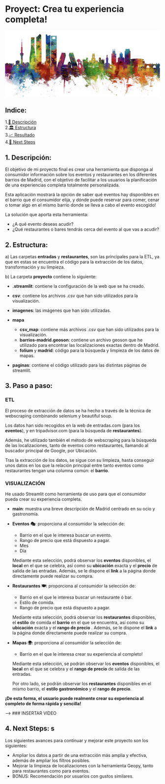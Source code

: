 # Proyect: Crea tu experiencia completa!

![imagen](https://github.com/SaraPazo/Final-project-event/blob/main/proyecto/imagenes/madrid.png)


## Indice:
1.[📝 Descripción](#descripcion)\
2.[🏛 Estructura](#estructura)\
3.[📈 Resultado](#resultado)\
4.[🔮 Next Steps](#next)


## 1. Descripción: <a name="descripcion"/></a>

El objetivo de mi proyecto final es crear una herramienta que disponga al consumidor información sobre los eventos y restaurantes en los diferentes barrios de Madrid, con el objetivo de facilitar a los usuarios la planificación de una experiencias completa totalmente personalizada.

Esta aplicación mostrará la opción de saber qué eventos hay disponibles en el barrio que el consumidor elija, y dónde puede reservar para comer, cenar o tomar algo en el mismo barrio donde se lleva a cabo el evento escogido!

La solución que aporta esta herramienta:

- ¿A qué evento deseas acudir?
- ¿Qué restaurantes o bares tendrás cerca del evento al que vas a acudir?

## 2. Estructura: <a name="estructura"/></a>

a) Las carpetas **entradas** y **restaurantes**, son las principales para la ETL, ya que en estas se encuentra el código para la extracción de los datos, transformación y su limpieza.

b) La carpeta **proyecto** contiene lo siguiente:
- **.streamlit**: contiene la configuración de la web que se ha creado.
- **csv**: contiene los archivos .csv que han sido utilizados para la visualización.
- **imagenes**: las imágenes que han sido utilizadas.
- **mapa**

    - **csv_map**: contiene más archivos .csv que han sido utilizados para la visualización.
    - **barrios-madrid.geoson**: contiene un archivo geoson que he utilizado para encontrar las localizaciones exactas dentro de Madrid.
    - **folium** y **madrid**: código para la búsqueda y limpieza de los datos de mapas. 

- **paginas**: contiene el código utilizado para las distintas páginas de streamlit.


## 3. Paso a paso: <a name="pasos"/></a>

### ETL

El proceso de extracción de datos se ha hecho a través de la técnica de webscraping combinando selenium y beautiful soup.

Los datos han sido recogidos en la web de entradas.com (para los **eventos**), y en tripadvisor.com (para la búsqueda de **restaurantes**).

Además, he utilizado también el método de webscraping para la búsqueda de las localizaciones, tanto de eventos como restaurantes, llamando al buscador principal de Google, por Ubicación.

Tras la extracción de los datos, se sigue con su limpieza, hasta conseguir unos datos en los que la relación principal entre tanto eventos como restaurantes tengan una columna común: el **barrio**. 


### VISUALIZACIÓN


He usado Streamlit como herramienta de uso para que el consumidor pueda crear su experiencia completa. 

- **main**: muestra una breve descripción de Madrid centrado en su ocio y gastronomía.

- **Eventos 🎭**: proporciona al consumidor la selección de:
    
    - Barrio en el que le interesa buscar un evento.
    - Rango de precio que está dispuesto a pagar.
    - Mes
    - Día

    Mediante esta selección, podrá observar los **eventos** disponibles, el **local** en el que se celebra, así como su **ubicación** exacta y el **precio** de salida de las entradas. Además, se le dispone el **link** a la página donde directamente puede realizar su compra. 

- **Restaurantes 🍽️**: proporciona al consumidor la selección de:

    - Barrio en el que le interesa buscar un restaurante ó bar. 
    - Estilo de comida.
    - Rango de precio que está dispuesto a pagar.

    Mediante esta selección, podrá observar los **restaurantes** disponibles, el **estilo** de comida el **barrio** en el que se encuentra, así como su **ubicación** exacta y el **rango de precio** . Además, se le dispone el **link** a la página donde directamente puede realizar su compra. 

- **Mapas 🌍**: proporciona al consumidor la selección de:

    - Barrio en el que le interesa crear su experiencia al completo! 

   Mediante esta selección, se podrán observar los **eventos** disponibles, el **local** en el que se celebra y el **rango de precio** de salida de las entradas. 

   Por otro lado, se podrán observar los **restaurantes** disponibles en el mismo barrio, el **estilo gastronómico** y el **rango de precio**.

**¡De esta forma, el usuario puede realmente crear su experiencia al completo de forma rápida y sencilla!**


--> ### INSERTAR VIDEO

## 4. Next Steps: <a name="next"/></a>s

Los siguientes avances para continuar y mejorar este proyecto son los siguientes:

- Ampliar los datos a partir de una extracción más amplia y efectiva, además de ampliar los filtros posibles.
- Mejorar la limpieza de localizaciones con la herramienta Geopy, tanto para restaurantes como para eventos.
- BONUS: Recomendación por usuarios con gustos similares. 